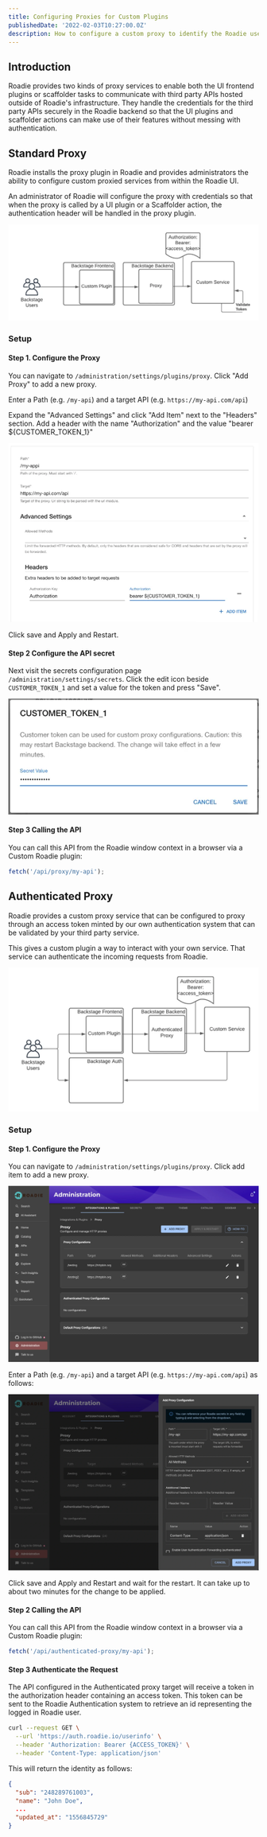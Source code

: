 ```yaml
---
title: Configuring Proxies for Custom Plugins
publishedDate: '2022-02-03T10:27:00.0Z'
description: How to configure a custom proxy to identify the Roadie user for your custom plugin or scaffolder action.
---
```


## Introduction

Roadie provides two kinds of proxy services to enable both the UI frontend plugins or scaffolder tasks to communicate with third party APIs hosted outside of Roadie's infrastructure. They handle the credentials for the third party APIs securely in the Roadie backend so that the UI plugins and scaffolder actions can make use of their features without messing with authentication.

## Standard Proxy

Roadie installs the proxy plugin in Roadie and provides administrators the ability to configure custom proxied services from within the Roadie UI.

An administrator of Roadie will configure the proxy with credentials so that when the proxy is called by a UI plugin or a Scaffolder action, the authentication header will be handled in the proxy plugin.

![proxy.webp](proxy.webp)

### Setup

#### Step 1. Configure the Proxy

You can navigate to `/administration/settings/plugins/proxy`. Click "Add Proxy" to add a new proxy.

Enter a Path (e.g. `/my-api`) and a target API (e.g. `https://my-api.com/api`)

Expand the "Advanced Settings" and click "Add Item" next to the "Headers" section. Add a header with the name "Authorization" and the value "bearer ${CUSTOMER_TOKEN_1}"

![customProxy.webp](customProxy.webp)

Click save and Apply and Restart.

#### Step 2 Configure the API secret

Next visit the secrets configuration page `/administration/settings/secrets`. Click the edit icon beside `CUSTOMER_TOKEN_1` and set a value for the token and press "Save".

![customer-token-1-save.webp](customer-token-1-save.webp)

#### Step 3 Calling the API

You can call this API from the Roadie window context in a browser via a Custom Roadie plugin:

```javascript
fetch('/api/proxy/my-api');
```

## Authenticated Proxy

Roadie provides a custom proxy service that can be configured to proxy through an access token minted by our own authentication system that can be validated by your third party service.

This gives a custom plugin a way to interact with your own service. That service can authenticate the incoming requests from Roadie.

![authenticatedProxyDiagram.webp](authenticatedProxyDiagram.webp)

### Setup

#### Step 1. Configure the Proxy

You can navigate to `/administration/settings/plugins/proxy`. Click add item to add a new proxy.

![authenticatedProxyConfig.webp](authenticatedProxyConfig.webp)

Enter a Path (e.g. `/my-api`) and a target API (e.g. `https://my-api.com/api`) as follows:

![myTest.webp](myTest.webp)

Click save and Apply and Restart and wait for the restart. It can take up to about two minutes for the change to be applied.

#### Step 2 Calling the API

You can call this API from the Roadie window context in a browser via a Custom Roadie plugin:

```javascript
fetch('/api/authenticated-proxy/my-api');
```

#### Step 3 Authenticate the Request

The API configured in the Authenticated proxy target will receive a token in the authorization header containing an access token. This token can be sent to the Roadie Authentication system to retrieve an id representing the logged in Roadie user.

```bash
curl --request GET \
  --url 'https://auth.roadie.io/userinfo' \
  --header 'Authorization: Bearer {ACCESS_TOKEN}' \
  --header 'Content-Type: application/json'
```

This will return the identity as follows:

```json
{
  "sub": "248289761003",
  "name": "John Doe",
  ...
  "updated_at": "1556845729"
}
```
